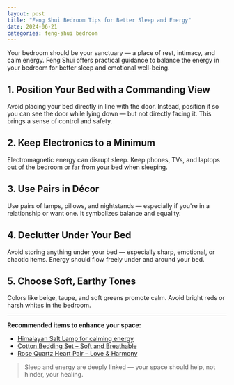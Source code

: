```yaml
---
layout: post
title: "Feng Shui Bedroom Tips for Better Sleep and Energy"
date: 2024-06-21
categories: feng-shui bedroom
---
```


Your bedroom should be your sanctuary — a place of rest, intimacy, and calm energy. Feng Shui offers practical guidance to balance the energy in your bedroom for better sleep and emotional well-being.

## 1. Position Your Bed with a Commanding View
Avoid placing your bed directly in line with the door. Instead, position it so you can see the door while lying down — but not directly facing it. This brings a sense of control and safety.

## 2. Keep Electronics to a Minimum
Electromagnetic energy can disrupt sleep. Keep phones, TVs, and laptops out of the bedroom or far from your bed when sleeping.

## 3. Use Pairs in Décor
Use pairs of lamps, pillows, and nightstands — especially if you're in a relationship or want one. It symbolizes balance and equality.

## 4. Declutter Under Your Bed
Avoid storing anything under your bed — especially sharp, emotional, or chaotic items. Energy should flow freely under and around your bed.

## 5. Choose Soft, Earthy Tones
Colors like beige, taupe, and soft greens promote calm. Avoid bright reds or harsh whites in the bedroom.

---

**Recommended items to enhance your space:**
- [Himalayan Salt Lamp for calming energy](https://www.amazon.com/dp/B01N6YJH6X?tag=zenhomeflow-20)
- [Cotton Bedding Set – Soft and Breathable](https://www.amazon.com/dp/B07PP3FG6W?tag=zenhomeflow-20)
- [Rose Quartz Heart Pair – Love & Harmony](https://www.amazon.com/dp/B0861GW6Y7?tag=zenhomeflow-20)

> Sleep and energy are deeply linked — your space should help, not hinder, your healing.

